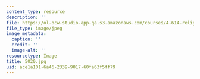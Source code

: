 ```yaml
---
content_type: resource
description: ''
file: https://ol-ocw-studio-app-qa.s3.amazonaws.com/courses/4-614-religious-architecture-and-islamic-cultures-fall-2002/ace1a1016a462339901760fa63f5ff79_5020.jpg
file_type: image/jpeg
image_metadata:
  caption: ''
  credit: ''
  image-alt: ''
resourcetype: Image
title: 5020.jpg
uid: ace1a101-6a46-2339-9017-60fa63f5ff79
---
```

